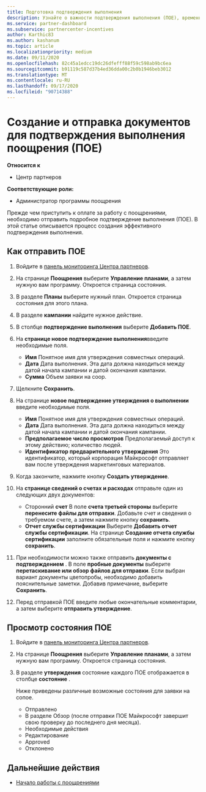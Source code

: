 ```yaml
---
title: Подготовка подтверждения выполнения
description: Узнайте о важности подтверждения выполнения (ПОЕ), временных шкал, состояния просмотра и руководствах по отправке.
ms.service: partner-dashboard
ms.subservice: partnercenter-incentives
author: Karthic83
ms.author: kashanum
ms.topic: article
ms.localizationpriority: medium
ms.date: 09/11/2020
ms.openlocfilehash: 82c45a1edcc19dc26dfefff88f59c598ab9bc6ea
ms.sourcegitcommit: b91119c587d37b4ed36dda00c2b0b1946beb3012
ms.translationtype: MT
ms.contentlocale: ru-RU
ms.lasthandoff: 09/17/2020
ms.locfileid: "90714388"
---
```

# <a name="create-and-submit-documents-for-your-incentives-proof-of-execution-poe"></a>Создание и отправка документов для подтверждения выполнения поощрения (ПОЕ)

**Относится к**

- Центр партнеров

**Соответствующие роли:**

- Администратор программы поощрения

Прежде чем приступить к оплате за работу с поощрениями, необходимо отправить подробное подтверждение выполнения (ПОЕ). В этой статье описывается процесс создания эффективного подтверждения выполнения.

## <a name="how-to-submit-a-poe"></a>Как отправить ПОЕ

1. Войдите в [панель мониторинга Центра партнеров](https://partner.microsoft.com/dashboard/).

2. На странице **Поощрения** выберите **Управление планами**, а затем нужную вам программу. Откроется страница состояния.

3. В разделе **Планы** выберите нужный план. Откроется страница состояния для этого плана.

4. В разделе **кампании** найдите нужное действие.

5. В столбце **подтверждение выполнения** выберите **Добавить ПОЕ**.

6. На **странице новое подтверждение выполнения**введите необходимые поля.

   - **Имя**  Понятное имя для утверждения совместных операций.
   - **Дата**  Дата выполнения. Эта дата должна находиться между датой начала кампании и датой окончания кампании.
   - **Сумма**  Объем заявки на соop.

7. Щелкните **Сохранить**.

8. На странице **новое подтверждение утверждения о выполнении** введите необходимые поля.

   - **Имя**  Понятное имя для утверждения совместных операций.
   - **Дата**  Дата выполнения. Эта дата должна находиться между датой начала кампании и датой окончания кампании.
   - **Предполагаемое число просмотров**   Предполагаемый доступ к этому действию; количество людей.
   - **Идентификатор предварительного утверждения**   Это идентификатор, который корпорация Майкрософт отправляет вам после утверждения маркетинговых материалов.

9. Когда закончите, нажмите кнопку **Создать утверждение**.

10. На **странице сведений о счетах и расходах** отправьте один из следующих двух документов:
    - Сторонний **счет**  В поле **счета третьей стороны** выберите **перенесите файлы для отправки**. Добавьте счет и сведения о требуемом счете, а затем нажмите кнопку **сохранить**.
    - **Отчет службы сертификации**  Выберите **Добавить отчет службы сертификации**. На странице **Создание отчета службы сертификации** заполните обязательные поля и нажмите кнопку **сохранить**.

11. При необходимости можно также отправить **документы с подтверждением** . В поле **пробные документы** выберите **перетаскивание или обзор файлов для отправки**. Если выбран вариант документы цветопробы, необходимо добавить пояснительные заметки. Добавив примечание, выберите **Сохранить**.

12. Перед отправкой ПОЕ введите любые окончательные комментарии, а затем выберите **отправить утверждение**.

## <a name="view-the-status-of-a-poe"></a>Просмотр состояния ПОЕ

1. Войдите в [панель мониторинга Центра партнеров](https://partner.microsoft.com/dashboard/).

2. На странице **Поощрения** выберите **Управление планами**, а затем нужную вам программу. Откроется страница состояния.

3. В разделе **утверждения** состояние каждого ПОЕ отображается в столбце **состояние** .

   Ниже приведены различные возможные состояния для заявки на сопое.

   - Отправлено
   - В разделе Обзор (после отправки ПОЕ Майкрософт завершит свою проверку до последнего дня месяца).
   - Необходимые действия
   - Редактирование
   - Approved
   - Отклонено

## <a name="next-steps"></a>Дальнейшие действия

- [Начало работы с поощрениями](incentives-get-started-intro.md)